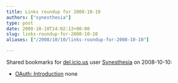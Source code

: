 ```yaml
---
title: Links roundup for 2008-10-10
authors: ["synesthesia"]
type: post
date: 2008-10-10T14:02:13+00:00
slug: links-roundup-for-2008-10-10 
aliases: ["/2008/10/10/links-roundup-for-2008-10-10"]

---
```

Shared bookmarks for [del.icio.us][1] user [Synesthesia][2] on 2008-10-10:

  * [OAuth: Introduction][3] 
    none</li> </ul>

 [1]: https://del.icio.us/
 [2]: https://del.icio.us/synesthesia
 [3]: https://oauth.net/about